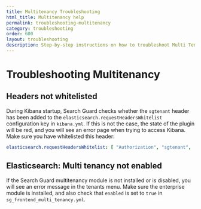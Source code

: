 ```yaml
---
title: Multitenancy Troubleshooting
html_title: Multitenancy help
permalink: troubleshooting-multitenancy
category: troubleshooting
order: 600
layout: troubleshooting
description: Step-by-step instructions on how to troubleshoot Multi Tenancy issues.
---
```


<!--- Copyright 2022 floragunn GmbH -->

# Troubleshooting Multitenancy

## Headers not whitelisted

During Kibana startup, Search Guard checks whether the `sgtenant` header has been added to the `elasticsearch.requestHeadersWhitelist` configuration key in `kibana.yml`. If this is not the case, the state of the plugin will be red, and you will see an error page when trying to access Kibana. Make sure you have whitelisted this header:

```yaml
elasticsearch.requestHeadersWhitelist: [ "Authorization", "sgtenant", ... ]
```

## Elasticsearch: Multi tenancy not enabled

If the Search Guard multitenancy module is not installed or is disabled, you will see an error message in the tenants menu.
Make sure the enterprise module is installed, and also check that `enabled` is set to `true` in `sg_frontend_multi_tenancy.yml`.



